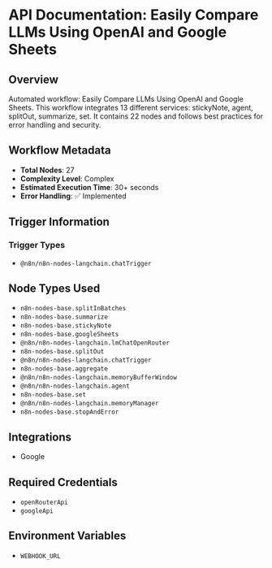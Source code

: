 # API Documentation: Easily Compare LLMs Using OpenAI and Google Sheets

## Overview
Automated workflow: Easily Compare LLMs Using OpenAI and Google Sheets. This workflow integrates 13 different services: stickyNote, agent, splitOut, summarize, set. It contains 22 nodes and follows best practices for error handling and security.

## Workflow Metadata
- **Total Nodes**: 27
- **Complexity Level**: Complex
- **Estimated Execution Time**: 30+ seconds
- **Error Handling**: ✅ Implemented

## Trigger Information
### Trigger Types
- `@n8n/n8n-nodes-langchain.chatTrigger`

## Node Types Used
- `n8n-nodes-base.splitInBatches`
- `n8n-nodes-base.summarize`
- `n8n-nodes-base.stickyNote`
- `n8n-nodes-base.googleSheets`
- `@n8n/n8n-nodes-langchain.lmChatOpenRouter`
- `n8n-nodes-base.splitOut`
- `@n8n/n8n-nodes-langchain.chatTrigger`
- `n8n-nodes-base.aggregate`
- `@n8n/n8n-nodes-langchain.memoryBufferWindow`
- `@n8n/n8n-nodes-langchain.agent`
- `n8n-nodes-base.set`
- `@n8n/n8n-nodes-langchain.memoryManager`
- `n8n-nodes-base.stopAndError`

## Integrations
- Google

## Required Credentials
- `openRouterApi`
- `googleApi`

## Environment Variables
- `WEBHOOK_URL`
